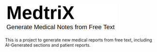 ![](images/medtrix.png)

This is a project to generate new medical reports from free text, including AI-Generated sections and patient reports.

